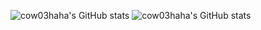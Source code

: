 
![cow03haha's GitHub stats](https://github-readme-stats-onon1101.vercel.app/api?username=onon1101&theme=codeSTACKr)
![cow03haha's GitHub stats](https://github-readme-stats-onon1101.vercel.app/api/top-langs/?username=onon1101&layout=compact&theme=codeSTACKr)

